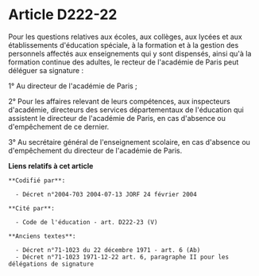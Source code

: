 # Article D222-22

Pour les questions relatives aux écoles, aux collèges, aux lycées et aux établissements d'éducation spéciale, à la formation
et à la gestion des personnels affectés aux enseignements qui y sont dispensés, ainsi qu'à la formation continue des adultes,
le recteur de l'académie de Paris peut déléguer sa signature :

1° Au directeur de l'académie de Paris ;

2° Pour les affaires relevant de leurs compétences, aux inspecteurs d'académie, directeurs des services départementaux de
l'éducation qui assistent le directeur de l'académie de Paris, en cas d'absence ou d'empêchement de ce dernier.

3° Au secrétaire général de l'enseignement scolaire, en cas d'absence ou d'empêchement du directeur de l'académie de Paris.

**Liens relatifs à cet article**

	**Codifié par**:

	  - Décret n°2004-703 2004-07-13 JORF 24 février 2004

	**Cité par**:

	  - Code de l'éducation - art. D222-23 (V)

	**Anciens textes**:

	  - Décret n°71-1023 du 22 décembre 1971 - art. 6 (Ab)
	  - Décret n°71-1023 1971-12-22 art. 6, paragraphe II pour les délégations de signature
